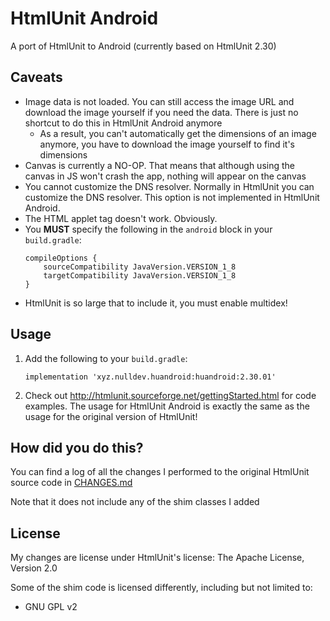 # HtmlUnit Android
A port of HtmlUnit to Android (currently based on HtmlUnit 2.30)

## Caveats
- Image data is not loaded. You can still access the image URL and download the image yourself if you need the data. There is just no shortcut to do this in HtmlUnit Android anymore
    - As a result, you can't automatically get the dimensions of an image anymore, you have to download the image yourself to find it's dimensions
- Canvas is currently a NO-OP. That means that although using the canvas in JS won't crash the app, nothing will appear on the canvas
- You cannot customize the DNS resolver. Normally in HtmlUnit you can customize the DNS resolver. This option is not implemented in HtmlUnit Android.
- The HTML applet tag doesn't work. Obviously.
- You **MUST** specify the following in the `android` block in your `build.gradle`:
    ```
    compileOptions {
        sourceCompatibility JavaVersion.VERSION_1_8
        targetCompatibility JavaVersion.VERSION_1_8
    }
    ```
- HtmlUnit is so large that to include it, you must enable multidex!

## Usage
1. Add the following to your `build.gradle`:
   ```
   implementation 'xyz.nulldev.huandroid:huandroid:2.30.01'
   ```
2. Check out http://htmlunit.sourceforge.net/gettingStarted.html for code examples. The usage for HtmlUnit Android is exactly the same as the usage for the original version of HtmlUnit!

## How did you do this?
You can find a log of all the changes I performed to the original HtmlUnit source code in [CHANGES.md](https://github.com/null-dev/HtmlUnit-Android/blob/master/huandroid/CHANGES.md)

Note that it does not include any of the shim classes I added

## License
My changes are license under HtmlUnit's license: The Apache License, Version 2.0

Some of the shim code is licensed differently, including but not limited to:
- GNU GPL v2